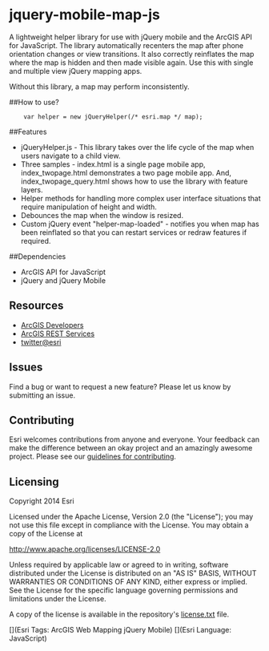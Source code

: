 jquery-mobile-map-js
=================

A lightweight helper library for use with jQuery mobile and the ArcGIS API for JavaScript. The library automatically recenters the map after phone orientation changes or view transitions. It also correctly reinflates the map where the map is hidden and then made visible again. Use this with single and multiple view jQuery mapping apps.

Without this library, a map may perform inconsistently. 

##How to use?

		var helper = new jQueryHelper(/* esri.map */ map);
		
##Features

* jQueryHelper.js - This library takes over the life cycle of the map when users navigate to a child view. 
* Three samples - index.html is a single page mobile app, index_twopage.html demonstrates a two page mobile app. And, index_twopage_query.html shows how to use the library with feature layers.
* Helper methods for handling more complex user interface situations that require manipulation of height and width.
* Debounces the map when the window is resized.
* Custom jQuery event "helper-map-loaded" - notifies you when map has been reinflated so that you can restart services or redraw features if required.


##Dependencies
* ArcGIS API for JavaScript
* jQuery and jQuery Mobile

## Resources

* [ArcGIS Developers](http://developers.arcgis.com)
* [ArcGIS REST Services](http://resources.arcgis.com/en/help/arcgis-rest-api/)
* [twitter@esri](http://twitter.com/esri)

## Issues

Find a bug or want to request a new feature?  Please let us know by submitting an issue.

## Contributing

Esri welcomes contributions from anyone and everyone. Your feedback can make the difference between an okay project and an amazingly awesome project. Please see our [guidelines for contributing](https://github.com/esri/contributing).


## Licensing
Copyright 2014 Esri

Licensed under the Apache License, Version 2.0 (the "License");
you may not use this file except in compliance with the License.
You may obtain a copy of the License at

   http://www.apache.org/licenses/LICENSE-2.0

Unless required by applicable law or agreed to in writing, software
distributed under the License is distributed on an "AS IS" BASIS,
WITHOUT WARRANTIES OR CONDITIONS OF ANY KIND, either express or implied.
See the License for the specific language governing permissions and
limitations under the License.

A copy of the license is available in the repository's [license.txt]( license.txt) file.

[](Esri Tags: ArcGIS Web Mapping jQuery Mobile)
[](Esri Language: JavaScript)


